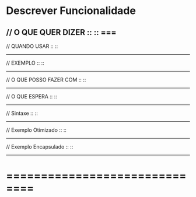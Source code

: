 # Descrever Funcionalidade

// O QUE QUER DIZER  ::   ::
       === 
--------------------------------------

// QUANDO USAR  ::  ::
      

--------------------------------------

// EXEMPLO ::  ::
      

--------------------------------------

// O QUE POSSO FAZER COM ::  ::
      

--------------------------------------

// O QUE ESPERA ::  :: 
      

--------------------------------------

// Sintaxe ::  ::
      

--------------------------------------

// Exemplo Otimizado ::  ::


--------------------------------------

// Exemplo Encapsulado ::  ::


--------------------------------------





# ==============================
